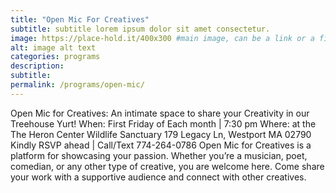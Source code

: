 ```yaml
---
title: "Open Mic For Creatives"
subtitle: subtitle lorem ipsum dolor sit amet consectetur.
image: https://place-hold.it/400x300 #main image, can be a link or a file in assets/img/portfolio
alt: image alt text
categories: programs
description:
subtitle:
permalink: /programs/open-mic/
---
```



Open Mic for Creatives:
An intimate space to share your Creativity in our Treehouse Yurt!
When: First Friday of Each month | 7:30 pm 
Where: at the The Heron Center Wildlife Sanctuary 
179 Legacy Ln, Westport MA 02790
Kindly RSVP ahead | Call/Text 774-264-0786
Open Mic for Creatives is a platform for showcasing your passion. Whether you’re a musician, poet, comedian, or any other type of creative, you are welcome here. Come share your work with a supportive audience and connect with other creatives.
